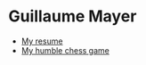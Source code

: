 # Guillaume Mayer 

- [My resume](https://guillaume-mayer.github.io/cv)
- [My humble chess game](https://guillaume-mayer.github.io/chess)